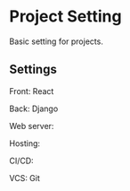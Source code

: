 # Project Setting

Basic setting for projects. 

## Settings

Front: React

Back: Django

Web server: 

Hosting: 

CI/CD: 

VCS: Git
